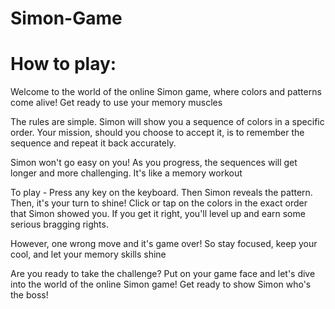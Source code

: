 # Simon-Game
# How to play:
Welcome to the world of the online Simon game, where colors and patterns come alive! Get ready to use your memory muscles

The rules are simple. Simon will show you a sequence of colors in a specific order. Your mission, should you choose to accept it, is to remember the sequence and repeat it back accurately.

Simon won't go easy on you! As you progress, the sequences will get longer and more challenging. It's like a memory workout

To play - Press any key on the keyboard. Then Simon reveals the pattern. Then, it's your turn to shine! Click or tap on the colors in the exact order that Simon showed you. If you get it right, you'll level up and earn some serious bragging rights.

However, one wrong move and it's game over! So stay focused, keep your cool, and let your memory skills shine

Are you ready to take the challenge? Put on your game face and let's dive into the world of the online Simon game! Get ready to show Simon who's the boss!
